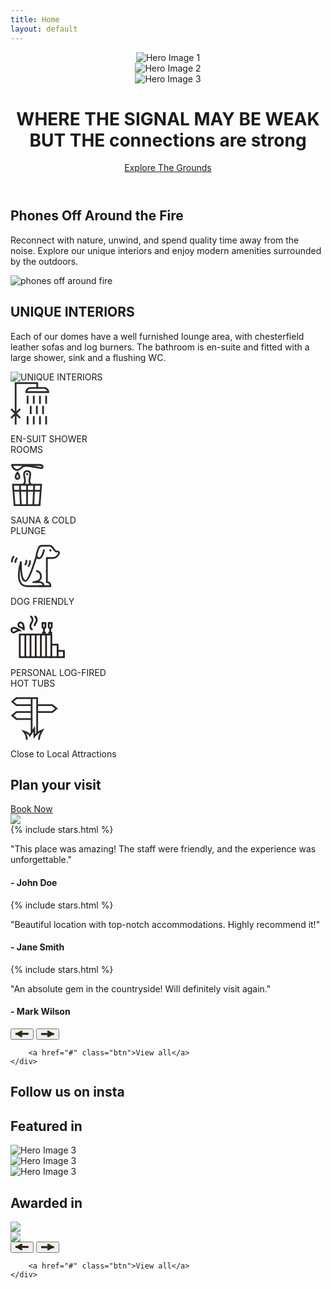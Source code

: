 ```yaml
---
title: Home
layout: default
---
```


<!-- Hero Section -->
<header class="hero">
    <div class="carousel">
        <div class="carousel-slide active">
            <img src="assets/images/ITS-carousel-home.jpg" alt="Hero Image 1">
        </div>
        <div class="carousel-slide">
            <img src="assets/images/DSC8899-Edit.jpg" alt="Hero Image 2">
        </div>
        <div class="carousel-slide">
            <img src="assets/images/DSC9064-Edit.jpg" alt="Hero Image 3">
        </div>
    </div>
    <div class="hero-text">
        <h1>WHERE THE SIGNAL MAY BE WEAK BUT THE <span class="homemade-apple">connections are strong</span></h1>
        <a href="#" class="btn">Explore The Grounds</a>
    </div>
</header>

<!-- About Section -->
<section class="about ripped">
    <div class="container">
        <h2>Phones Off Around the Fire</h2>
        <p>Reconnect with nature, unwind, and spend quality time away from the noise. Explore our unique interiors and enjoy modern amenities surrounded by the outdoors.</p>
    </div>
    <div class="image-par ripped flipped">
        <img data-speed="0.5" class="img-parallax" src="assets/images/phones-off-fire.jpg" alt="phones off around fire">
    </div>
</section>
<!-- About Section -->
<section class="about ripped">
    <div class="container">
        <h2>UNIQUE INTERIORS</h2>
        <p>Each of our domes have a well furnished lounge area, with chesterfield leather sofas and log burners. The bathroom is en-suite and fitted with a large shower, sink and a flushing WC.</p>
    </div>
    <div class="image-par ripped flipped">
        <img data-speed="0.5" class="img-parallax" src="assets/images/interiors.jpg" alt="UNIQUE INTERIORS">
    </div>
</section>
<!-- Amenities Section -->
<section class="amenities ripped after-ripped">
    <div class="container flex">
        <div class="amenity">
            <svg width="62" height="68" viewBox="0 0 62 68" fill="none" xmlns="http://www.w3.org/2000/svg"><path d="M8.21 67.66V1.41h34.58v8.73" stroke="#2B2B2B" stroke-width="2.83" stroke-miterlimit="10"/><path d="M60.44 15.77c0-3.71-3.01-6.72-6.72-6.72H31.94c-3.71 0-6.71 3.01-6.71 6.72h35.21ZM27.4 21.41v13.2M15.42 42.81 1 57.22M1 42.8l14.42 14.42M37.27 21.41v13.2M47.14 21.41v13.2M57 21.41v13.2M27.4 54.19V67.4M37.27 54.19V67.4M47.14 54.19V67.4M57 54.19V67.4M32.34 37.8V51M42.2 37.8V51M52.07 37.8V51" stroke="#2B2B2B" stroke-width="2.83" stroke-miterlimit="10"/></svg>
            <p>EN-SUIT SHOWER <br>ROOMS</p>
        </div>
        <div class="amenity">
            <svg width="53" height="68" viewBox="0 0 53 68" fill="none" xmlns="http://www.w3.org/2000/svg"><path d="M46.49 66.57H6.45l-2.49-32.6h45.07l-2.54 32.6ZM26.49 33.97v32.6M37.97 33.97l-1.44 32.6M16.54 66.57l-1.44-32.6M4.52 43.66h43.94" stroke="#2B2B2B" stroke-width="2.83" stroke-miterlimit="10"/><path d="M33.13 33.97s-3-1.96-3-6.21 1.5-6.39 1.5-10.64c0-4.93-4.32-4.93-4.78-4.93h-.36c-.47 0-4.78 0-4.78 4.93 0 4.25 1.5 6.39 1.5 10.64 0 4.25-3 6.21-3 6.21M2.38 2.27s1.54 8.65 9.12 7.99c5.26-.45 6.11-5.96 11.62-6.51C28.63 3.2 45.72 6.8 47 7.04c1.28.24 4.44.69 4.42-1.87-.02-2.85-4.47-2.91-6.13-2.91H2.39l-.01.01ZM11.2 14.71s-3.62 4.76-2.93 7.63c.25 1.06 1.1 2.34 2.93 2.34s2.69-1.3 2.94-2.38c.65-2.88-2.94-7.59-2.94-7.59Z" stroke="#2B2B2B" stroke-width="2.83" stroke-miterlimit="10"/><path d="M28.43 16.95c0-.99-.8-1.79-1.79-1.79s-1.79.8-1.79 1.79.8 1.8 1.79 1.8 1.79-.8 1.79-1.8Z" fill="#2B2B2B"/></svg>
            <p>SAUNA & COLD <br>PLUNGE</p>
        </div>
        <div class="amenity">
            <svg width="80" height="68" viewBox="0 0 80 68" fill="none" xmlns="http://www.w3.org/2000/svg"><path d="M53.89 7.55s-2.88 12.54-6.91 13.75c-1.3.39-2.04.23-2.88.03-.64-.16-2.35-.74-2.35-3.82 0-4.7 3.4-12.28 3.4-12.28s1.14-3.66 4.96-3.66h12.71s2.78.06 4.98 3.39c2.38 3.6 3.94 5.92 5.96 5.92h2.02c1.29 0 2.97 1.67 1.32 4.07-2.11 3.07-3.83 6.31-10.88 6.31H58.2v38.65c3.63 0 5.62 2.2 5.62 6.34H45.27" stroke="#2B2B2B" stroke-width="2.83" stroke-miterlimit="10"/><path d="M65.62 9.09c0-.99-.8-1.79-1.79-1.79s-1.79.8-1.79 1.79.8 1.79 1.79 1.79 1.79-.8 1.79-1.79Z" fill="#2B2B2B"/><path d="M41.75 17.51s-11.48 39.92-17.61 40.3c-6.13.38-7.56-12.77-7.56-30.08 0 0-11.93 38.43 9.7 38.52H52.8c0-3.54-1.88-6.36-6.26-6.36H36.51s12.24-.41 12.24-9.17c0-8.03-7.81-8.84-7.81-8.84" stroke="#2B2B2B" stroke-width="2.83" stroke-linejoin="round"/><path d="M10.87 21.12s-3.73 2.49-2.79 7.76M5.82 18.28s-4 2.84-3.54 9.8M22.96 32.37s3.55-2.73 2.26-7.94M28.15 34.85s3.8-3.1 2.86-10.02" stroke="#2B2B2B" stroke-width="2.83" stroke-miterlimit="10"/></svg>
            <p>DOG FRIENDLY</p>
        </div>
        <div class="amenity">
            <svg width="87" height="69" viewBox="0 0 87 69" fill="none" xmlns="http://www.w3.org/2000/svg"><path d="M65.33 30.72H14.82V66.8h50.51V30.72Z" fill="#FFFAF6" stroke="#231F20" stroke-width="2.8" stroke-miterlimit="10"/><path d="M48.61 30.72V66.8M56.9 30.72V66.8M40.32 30.72V66.8M32.03 30.72V66.8M23.74 30.72V66.8" stroke="#231F20" stroke-width="2.78" stroke-linejoin="round"/><path d="M75.41 46.81H65.33v20h10.08v-20ZM85.49 56.81H75.41v10h10.08v-10Z" fill="#FFFAF6" stroke="#231F20" stroke-width="2.8" stroke-miterlimit="10"/><path d="M38.51 16.94v-.05c0-4.4 3.51-5.21 3.51-9.65s-3.51-5.92-3.51-5.92" fill="#FFFAF6"/><path d="M38.51 16.94v-.05c0-4.4 3.51-5.21 3.51-9.65s-3.51-5.92-3.51-5.92" stroke="#231F20" stroke-width="2.84" stroke-miterlimit="10"/><path d="M35.28 22.86s-3.51-1.4-3.51-5.92v-.05c0-4.4 3.51-5.21 3.51-9.65s-3.51-5.92-3.51-5.92" fill="#FFFAF6"/><path d="M35.28 22.86s-3.51-1.4-3.51-5.92v-.05c0-4.4 3.51-5.21 3.51-9.65s-3.51-5.92-3.51-5.92" stroke="#231F20" stroke-width="2.84" stroke-miterlimit="10"/><path d="M61.22 12.11v5.88c0 1.31 1.06 2.37 2.37 2.37s2.37-1.06 2.37-2.37v-5.88h-4.74Z" fill="#FFFAF6" stroke="#231F20" stroke-width="2.8" stroke-miterlimit="10"/><path d="M63.59 20.79v7.18M60.51 27.97h6.21" stroke="#231F20" stroke-width="2.8" stroke-miterlimit="10"/><path d="M51.18 12.11v5.88c0 1.31 1.06 2.37 2.37 2.37s2.37-1.06 2.37-2.37v-5.88h-4.74Z" fill="#FFFAF6" stroke="#231F20" stroke-width="2.8" stroke-miterlimit="10"/><path d="M53.55 20.79v7.18M50.44 27.97h6.2" stroke="#231F20" stroke-width="2.8" stroke-miterlimit="10"/><path d="M21.34 22.39s-.09-7.66-2.35-9.78c-1.32-1.24-3.37-1.53-4.94-.42-1.76 1.25-2.41 5.25.94 6.34 2.76.9 6.34 3.86 6.34 3.86h.01ZM14.21 23.73s-6.52-4.37-9.56-3.76c-1.77.35-3.21 1.86-3.21 3.77 0 2.16 2.88 5.01 5.71 2.92 2.33-1.72 7.05-2.93 7.05-2.93h.01Z" fill="#FFFAF6" stroke="#231F20" stroke-width="2.8" stroke-miterlimit="10"/></svg>
            <p>PERSONAL LOG-FIRED <br>HOT TUBS</p>
        </div>
        <div class="amenity">
            <svg width="76" height="68" viewBox="0 0 76 68" fill="none" xmlns="http://www.w3.org/2000/svg"><path d="M42.65 58V1.41h-8.84v55.31M9.59 1.41h24.22v11.13H9.59L2.86 6.98l6.73-5.57ZM9.59 23.64h24.22v11.15H9.59l-6.73-5.58 6.73-5.57ZM66.87 23.64H42.65v-11.1h24.22l6.73 5.55-6.73 5.55Z" stroke="#2B2B2B" stroke-width="2.83" stroke-miterlimit="10"/><path d="M26.09 67.97c0-1.85.2-7.52-4.95-13.34 0 0 7.17 1.79 9.85 6.38l6.98-10.64.25 12.09s5.31-6.72 12.7-9.63c0 0-5.41 8.87-5.41 15.14" stroke="#2B2B2B" stroke-width="2.8" stroke-miterlimit="10"/></svg>
            <p>Close to Local Attractions</p>
        </div>
    </div>
</section>

<section class="plan flex two-col">
    <div class="container flex">
        <div class="left">
        <h2>Plan your visit</h2>
        <a class="btn" href="/book-now/">Book Now</a>
        </div>
        <div class="right">
            <img src="/assets/images/dome1.jpg">
        </div>
    </div>
</section>
<!-- Reviews Section -->
<section class="reviews ripped">
    <div class="container">
        <div class="reviews-carousel">
    <div class="carousel-inner">
        <div class="carousel-item active">
            {% include stars.html %}
            <p>"This place was amazing! The staff were friendly, and the experience was unforgettable."</p>
            <h4>- John Doe</h4>
        </div>
        <div class="carousel-item">
            {% include stars.html %}
            <p>"Beautiful location with top-notch accommodations. Highly recommend it!"</p>
            <h4>- Jane Smith</h4>
        </div>
        <div class="carousel-item">
            {% include stars.html %} 
            <p>"An absolute gem in the countryside! Will definitely visit again."</p>
            <h4>- Mark Wilson</h4>
        </div>
    </div>
    <div class="carousel-controls">
        <button class="prev">
        <svg width="21" height="12" viewBox="0 0 21 12" fill="none" xmlns="http://www.w3.org/2000/svg"><path d="M0 7.113h20.785V3.881H0v3.232Z" fill="#2B240A"/><path d="m11.468 8.534-7.96-4.596-1.62 2.806 7.96 4.595 1.62-2.805Z" fill="#2B240A"/><path d="m11.468 2.805-7.96 4.596-1.62-2.805L9.848 0l1.62 2.805Z" fill="#2B240A"/></svg>
        </button>
        <button class="next">
            <svg width="21" height="12" viewBox="0 0 21 12" fill="none" xmlns="http://www.w3.org/2000/svg"><path d="M20.785 4.226H0V7.46h20.785V4.226Z" fill="#2B240A"/><path d="m9.316 2.805 7.96 4.596 1.62-2.805L10.936 0l-1.62 2.805Z" fill="#2B240A"/><path d="m9.316 8.534 7.96-4.596 1.62 2.805-7.96 4.596-1.62-2.805Z" fill="#2B240A"/></svg></button>
        </div>
    <div class="carousel-pager">
        <!-- Dots will be generated dynamically by JS -->
    </div>
</div>

        <a href="#" class="btn">View all</a>
    </div>
</section>

<section class="instagram ripped flipped">
    <div class="container">
        <h2>Follow us on insta</h2>
    </div>
    <behold-widget feed-id="6V2litvVKsQQOfE1NnFa"></behold-widget>
<script>
  (() => {
    const d=document,s=d.createElement("script");s.type="module";
    s.src="https://w.behold.so/widget.js";d.head.append(s);
  })();
</script>
</section>
<section class="featured-in">
<div class="container">
        <h2>Featured in</h2>
        <div class="logos flex">
        <div class="logo">
            <img src="assets/images/image 3.png" alt="Hero Image 3">
        </div>
        <div class="logo">
            <img src="assets/images/image 4.png" alt="Hero Image 3">
        </div>
        <div class="logo">
            <img src="assets/images/image 5.png" alt="Hero Image 3">
        </div>
    </div>
    </div>
</section>
<!-- Reviews Section -->
<section class="reviews ripped">
<h2>Awarded in</h2>
    <div class="container">
        <div class="awards-carousel">
    <div class="carousel-inner">
        <div class="carousel-item active">
            <img src="assets/images/aaaward.png">
        </div>
        <div class="carousel-item">
             <img src="assets/images/shortlisted_award.png">
        </div>
    </div>
    <div class="carousel-controls">
        <button class="prev">
        <svg width="21" height="12" viewBox="0 0 21 12" fill="none" xmlns="http://www.w3.org/2000/svg"><path d="M0 7.113h20.785V3.881H0v3.232Z" fill="#2B240A"/><path d="m11.468 8.534-7.96-4.596-1.62 2.806 7.96 4.595 1.62-2.805Z" fill="#2B240A"/><path d="m11.468 2.805-7.96 4.596-1.62-2.805L9.848 0l1.62 2.805Z" fill="#2B240A"/></svg>
        </button>
        <button class="next">
            <svg width="21" height="12" viewBox="0 0 21 12" fill="none" xmlns="http://www.w3.org/2000/svg"><path d="M20.785 4.226H0V7.46h20.785V4.226Z" fill="#2B240A"/><path d="m9.316 2.805 7.96 4.596 1.62-2.805L10.936 0l-1.62 2.805Z" fill="#2B240A"/><path d="m9.316 8.534 7.96-4.596 1.62 2.805-7.96 4.596-1.62-2.805Z" fill="#2B240A"/></svg></button>
        </div>
    <div class="carousel-pager">
        <!-- Dots will be generated dynamically by JS -->
    </div>
</div>

        <a href="#" class="btn">View all</a>
    </div>
</section>